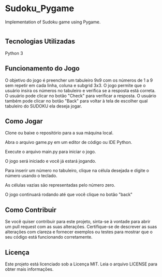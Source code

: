 # Sudoku_Pygame
Implementation of Sudoku game using Pygame.

<div align="center">
<img src="" />
</div>

## Tecnologias Utilizadas
Python 3

## Funcionamento do Jogo
O objetivo do jogo é preencher um tabuleiro 9x9 com os números de 1 a 9 sem repetir em cada linha, coluna e subgrid 3x3. O jogo permite que o usuário insira os números no tabuleiro e verifica se a resposta está correta. O usuário pode clicar no botão "Check" para verificar a resposta. O usuário também pode clicar no botão "Back" para voltar à tela de escolher qual tabuleiro do SUDOKU ela deseja jogar.

## Como Jogar
Clone ou baixe o repositório para a sua máquina local.

Abra o arquivo game.py em um editor de código ou IDE Python.

Execute o arquivo main.py para iniciar o jogo.

O jogo será iniciado e você já estará jogando.

Para inserir um número no tabuleiro, clique na célula desejada e digite o número usando o teclado. 

As células vazias são representadas pelo número zero.

O jogo continuará rodando até que você clique no botão "back"

## Como Contribuir
Se você quiser contribuir para este projeto, sinta-se à vontade para abrir um pull request com as suas alterações. Certifique-se de descrever as suas alterações com clareza e fornecer exemplos ou testes para mostrar que o seu código está funcionando corretamente.

## Licença
Este projeto está licenciado sob a Licença MIT. Leia o arquivo LICENSE para obter mais informações.
